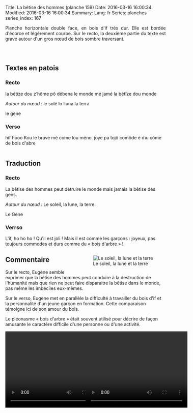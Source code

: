 Title: La bêtise des hommes (planche 159)
Date: 2016-03-16 16:00:34
Modified: 2016-03-16 16:00:34
Summary: 
Lang: fr
Series: planches
series_index: 167

<p style="text-align:justify;">Planche horizontale double face, en
bois d'if très dur. Elle est bordée d'écorce et légèrement courbe. Sur
le recto, la deuxième partie du texte est gravé autour d'un gros nœud
de bois sombre traversant.</p>

<figure class="image-block" style="float: left;">
  <img alt="" src="{static}/images/planche_159_recto.png">
  <figcaption style="max-width: 605px"></figcaption>
</figure>

<div style="display: table; clear: both;"></div>

## Textes en patois

### Recto

la bétïze dou z’hôme pô débena le monde mé jamé la bétïze dou monde

*Autour du nœud :* le  solé  lo  liuna  la  terra

le gène

### Verso

hif hooo Kou le brave mé come lou méno. joye pa tojô comôde é dïu côme
de bois d'abre

<figure class="image-block" style="float: center;">
  <img alt="" src="{static}/images/planche_159_verso.png">
  <figcaption style="max-width: 2575px"></figcaption>
</figure>

## Traduction

### Recto

La bêtise des hommes peut détruire le monde mais jamais la bêtise des
gens.

*Autour du nœud :* Le soleil, la lune, la terre.

Le Gène

### Verrso

L'if, ho ho ho ! Qu'il est joli ! Mais il est comme les garçons :
joyeux, pas toujours commodes et durs comme du « bois d'arbre » !

<figure class="image-block" style="float: right;">
  <img alt="Le soleil, la lune et la terre" src="{static}/images/planche_159_recto_detail.png">
  <figcaption style="max-width: 331px">Le soleil, la lune et la terre</figcaption>
</figure>

## Commentaire

Sur le recto, Eugène semble exprimer que la bêtise des hommes peut
conduire à la destruction de l'humanité mais que rien ne peut faire
disparaitre la bêtise dans le monde, pas même les imbéciles eux-mêmes.

Sur le verso, Eugène met en parallèle la difficulté à travailler du
bois d'if et la personnalité d'un jeune garçon en formation. Cette
comparaison témoigne ici de son amour du bois.

Le pléonasme « bois d'arbre » était souvent utilisé pour décrire de
façon amusante le caractère difficile d'une personne ou d'une
activité.

<div style="display: table; clear: both;"></div>

<div>
<div style="float: left; width: 50%;">
<video width="320" height="240" controls>
  <source src="https://d1njpgd0ygatdn.cloudfront.net/video_159recto.mp4" type="video/mp4">
</video>
</div>
<div style="float: left; width: 50%;">
<video width="320" height="240" controls>
  <source src="https://d1njpgd0ygatdn.cloudfront.net/video_159verso.mp4" type="video/mp4">
</video>
</div>
</div>
